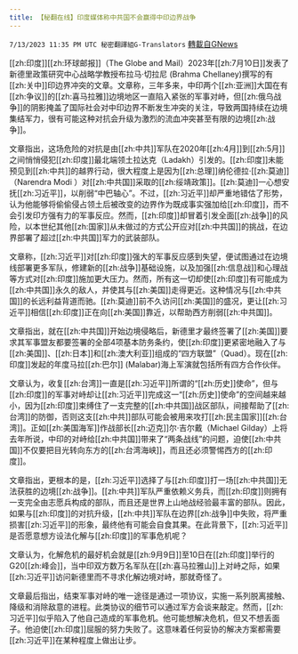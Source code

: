 ```yaml
---
title: 【秘翻在线】印度媒体称中共国不会赢得中印边界战争
---
```

`7/13/2023 11:35 PM UTC 秘密翻譯組G-Translators` [轉載自GNews](https://gnews.org/articles/1459095)

[[zh:印度]][[zh:环球邮报]]（The Globe and Mail）2023年[[zh:7月10日]]发表了新德里政策研究中心战略学教授布拉马·切拉尼 (Brahma Chellaney)撰写的有[[zh:关中]]印边界冲突的文章。文章称，三年多来，中印两个[[zh:亚洲]]大国在有[[zh:争议]]的[[zh:喜马拉雅]]边境地区一直陷入紧张的军事对峙，但[[zh:俄乌战争]]的阴影掩盖了国际社会对中印边界不断发生冲突的关注，导致两国持续在边境集结军力，很有可能这种对抗会升级为激烈的流血冲突甚至有限的边境[[zh:战争]]。

文章指出，这场危险的对抗是由[[zh:中共]]军队在2020年[[zh:4月]]到[[zh:5月]]之间悄悄侵犯[[zh:印度]]最北端领土拉达克（Ladakh）引发的。[[zh:印度]]未能预见到[[zh:中共]]的越界行动，很大程度上是因为[[zh:总理]]纳伦德拉·[[zh:莫迪]]（Narendra Modi ）对[[zh:中共国]]采取的[[zh:绥靖政策]]。[[zh:莫迪]]一心想安抚[[zh:习近平]]，以削弱“中巴轴心”。不过，[[zh:习近平]]却严重地错估了形势，认为他能够将偷偷侵占领土后被改变的边界作为既成事实强加给[[zh:印度]]，而不会引发印方强有力的军事反应。然而，[[zh:印度]]却冒着引发全面[[zh:战争]]的风险，以本世纪其他[[zh:国家]]从未做过的方式公开应对[[zh:中共国]]的挑战，在边界部署了超过[[zh:中共国]]军力的武装部队。

文章称，[[zh:习近平]]对[[zh:印度]]强大的军事反应感到失望，便试图通过在边境线部署更多军队，修建新的[[zh:战争]]基础设施，以及加强[[zh:信息战]]和心理战等方式对[[zh:印度]]施加更大压力。然而，所有这一切却使[[zh:印度]]有可能成为[[zh:中共国]]永久的敌人，并使其与[[zh:美国]]走得更近。这种情况与[[zh:中共国]]的长远利益背道而驰。[[zh:莫迪]]前不久访问[[zh:美国]]的盛况，更让[[zh:习近平]]相信[[zh:印度]]正在向[[zh:美国]]靠近，以帮助西方削弱[[zh:中共国]]。

文章指出，就在[[zh:中共国]]开始边境侵略后，新德里才最终签署了[[zh:美国]]要求其军事盟友都要签署的全部4项基本防务条约，使[[zh:印度]]更紧密地融入了与[[zh:美国]]、[[zh:日本]]和[[zh:澳大利亚]]组成的“四方联盟”（Quad）。现在[[zh:印度]]发起的年度马拉[[zh:巴尔]] (Malabar)海上军演就包括所有四方合作伙伴。

文章认为，收复[[zh:台湾]]一直是[[zh:习近平]]所谓的“[[zh:历史]]使命”，但与[[zh:印度]]的军事对峙却让[[zh:习近平]]完成这一“[[zh:历史]]使命”的空间越来越小，因为[[zh:印度]]束缚住了一支完整的[[zh:中共国]]战区部队，间接帮助了[[zh:台湾]]的防御，否则这支[[zh:中共]]部队可能会被用来攻打[[zh:民主国家]][[zh:台湾]]。正如[[zh:美国海军]]作战部长[[zh:迈克]]尔·吉尔戴（Michael Gilday）上将去年所说，中印的对峙给[[zh:中共国]]带来了“两条战线”的问题，迫使[[zh:中共国]]不仅要把目光转向东方的[[zh:台湾海峡]]，而且还必须警惕西方的[[zh:印度]]。

文章指出，更根本的是，[[zh:习近平]]选择了与[[zh:印度]]打一场[[zh:中共国]]无法获胜的边境[[zh:战争]]。[[zh:中共]]军队严重依赖义务兵，而[[zh:印度]]则拥有一支完全由志愿兵构成的部队，而且还是世界上山地战经验最丰富的部队。因此，如果与[[zh:印度]]的对抗升级，[[zh:中共]]军队在边界[[zh:战争]]中失败，将严重损害[[zh:习近平]]的形象，最终他有可能会自食其果。在此背景下，[[zh:习近平]]是否愿意想方设法化解与[[zh:印度]]的军事危机呢？

文章认为，化解危机的最好机会就是[[zh:9月9日]]至10日在[[zh:印度]]举行的G20[[zh:峰会]]，当中印双方数万名军队在[[zh:喜马拉雅山]]上对峙之际，如果[[zh:习近平]]访问新德里而不寻求化解边境对峙，那就奇怪了。

文章最后指出，结束军事对峙的唯一途径是通过一项协议，实施一系列脱离接触、降级和消除敌意的进程。此类协议的细节可以通过军方会谈来敲定。然而，[[zh:习近平]]似乎陷入了他自己造成的军事危机。他可能想解决危机，但又不想丢面子。他迫使[[zh:印度]]屈服的努力失败了。这意味着任何妥协的解决方案都需要[[zh:习近平]]在某种程度上做出让步。
